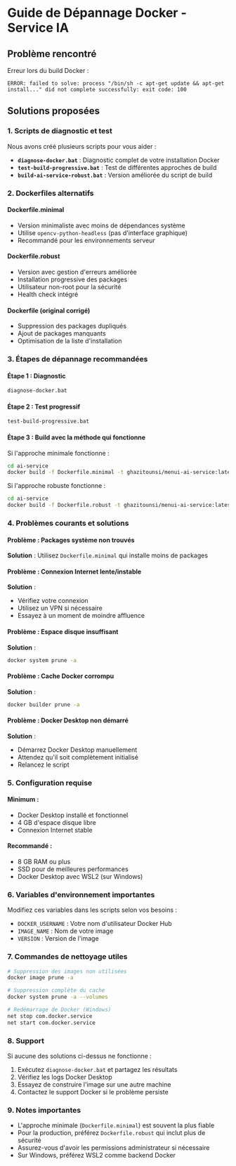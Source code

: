 # Guide de Dépannage Docker - Service IA

## Problème rencontré

Erreur lors du build Docker :
```
ERROR: failed to solve: process "/bin/sh -c apt-get update && apt-get install..." did not complete successfully: exit code: 100
```

## Solutions proposées

### 1. Scripts de diagnostic et test

Nous avons créé plusieurs scripts pour vous aider :

- **`diagnose-docker.bat`** : Diagnostic complet de votre installation Docker
- **`test-build-progressive.bat`** : Test de différentes approches de build
- **`build-ai-service-robust.bat`** : Version améliorée du script de build

### 2. Dockerfiles alternatifs

#### Dockerfile.minimal
- Version minimaliste avec moins de dépendances système
- Utilise `opencv-python-headless` (pas d'interface graphique)
- Recommandé pour les environnements serveur

#### Dockerfile.robust
- Version avec gestion d'erreurs améliorée
- Installation progressive des packages
- Utilisateur non-root pour la sécurité
- Health check intégré

#### Dockerfile (original corrigé)
- Suppression des packages dupliqués
- Ajout de packages manquants
- Optimisation de la liste d'installation

### 3. Étapes de dépannage recommandées

#### Étape 1 : Diagnostic
```bash
diagnose-docker.bat
```

#### Étape 2 : Test progressif
```bash
test-build-progressive.bat
```

#### Étape 3 : Build avec la méthode qui fonctionne
Si l'approche minimale fonctionne :
```bash
cd ai-service
docker build -f Dockerfile.minimal -t ghazitounsi/menui-ai-service:latest .
```

Si l'approche robuste fonctionne :
```bash
cd ai-service
docker build -f Dockerfile.robust -t ghazitounsi/menui-ai-service:latest .
```

### 4. Problèmes courants et solutions

#### Problème : Packages système non trouvés
**Solution** : Utilisez `Dockerfile.minimal` qui installe moins de packages

#### Problème : Connexion Internet lente/instable
**Solution** : 
- Vérifiez votre connexion
- Utilisez un VPN si nécessaire
- Essayez à un moment de moindre affluence

#### Problème : Espace disque insuffisant
**Solution** :
```bash
docker system prune -a
```

#### Problème : Cache Docker corrompu
**Solution** :
```bash
docker builder prune -a
```

#### Problème : Docker Desktop non démarré
**Solution** :
- Démarrez Docker Desktop manuellement
- Attendez qu'il soit complètement initialisé
- Relancez le script

### 5. Configuration requise

#### Minimum :
- Docker Desktop installé et fonctionnel
- 4 GB d'espace disque libre
- Connexion Internet stable

#### Recommandé :
- 8 GB RAM ou plus
- SSD pour de meilleures performances
- Docker Desktop avec WSL2 (sur Windows)

### 6. Variables d'environnement importantes

Modifiez ces variables dans les scripts selon vos besoins :
- `DOCKER_USERNAME` : Votre nom d'utilisateur Docker Hub
- `IMAGE_NAME` : Nom de votre image
- `VERSION` : Version de l'image

### 7. Commandes de nettoyage utiles

```bash
# Suppression des images non utilisées
docker image prune -a

# Suppression complète du cache
docker system prune -a --volumes

# Redémarrage de Docker (Windows)
net stop com.docker.service
net start com.docker.service
```

### 8. Support

Si aucune des solutions ci-dessus ne fonctionne :

1. Exécutez `diagnose-docker.bat` et partagez les résultats
2. Vérifiez les logs Docker Desktop
3. Essayez de construire l'image sur une autre machine
4. Contactez le support Docker si le problème persiste

### 9. Notes importantes

- L'approche minimale (`Dockerfile.minimal`) est souvent la plus fiable
- Pour la production, préférez `Dockerfile.robust` qui inclut plus de sécurité
- Assurez-vous d'avoir les permissions administrateur si nécessaire
- Sur Windows, préférez WSL2 comme backend Docker
